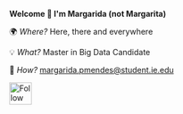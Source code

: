 **Welcome 👋 I'm Margarida (not Margarita)**

🌍 _Where?_ Here, there and everywhere

💡 _What?_ Master in Big Data Candidate

📠 _How?_ margarida.pmendes@student.ie.edu

[<img src="https://raw.githubusercontent.com/174857.png" height="40em" align="center" alt="Follow margaridapmendes on LinkedIn" title="Follow margaridapmendes on LinkedIn"/>](https://linkedin.com/in/margarida-pacheco-mendes)

